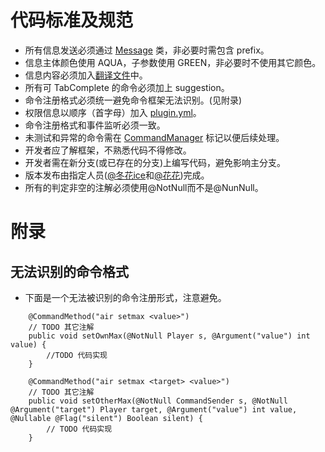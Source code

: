# 代码标准及规范

- 所有信息发送必须通过 [Message](../common/src/main/java/team/floracore/common/locale/Message.java) 类，非必要时需包含
  prefix。
- 信息主体颜色使用 AQUA，子参数使用 GREEN，非必要时不使用其它颜色。
- 信息内容必须加入[翻译文件](../common/src/main/resources/floracore_zh_CN.properties)中。
- 所有可 TabComplete 的命令必须加上 suggestion。
- 命令注册格式必须统一避免命令框架无法识别。(见附录)
- 权限信息以顺序（首字母）加入 [plugin.yml](../plugin/loader/src/main/resources/plugin.yml)。
- 命令注册格式和事件监听必须一致。
- 未测试和异常的命令需在 [CommandManager](../common/src/main/java/team/floracore/common/command/CommandManager.java)
  标记以便后续处理。
- 开发者应了解框架，不熟悉代码不得修改。
- 开发者需在新分支(或已存在的分支)上编写代码，避免影响主分支。
- 版本发布由指定人员([@冬花ice](https://github.com/flowerinsnowdh)和[@花花](https://github.com/xLikeWATCHDOG/))完成。
- 所有的判定非空的注解必须使用@NotNull而不是@NunNull。

# 附录

## 无法识别的命令格式

- 下面是一个无法被识别的命令注册形式，注意避免。

```
    @CommandMethod("air setmax <value>")
    // TODO 其它注解
    public void setOwnMax(@NotNull Player s, @Argument("value") int value) {
        //TODO 代码实现
    }

    @CommandMethod("air setmax <target> <value>")
    // TODO 其它注解
    public void setOtherMax(@NotNull CommandSender s, @NotNull @Argument("target") Player target, @Argument("value") int value, @Nullable @Flag("silent") Boolean silent) {
        // TODO 代码实现
    }
```